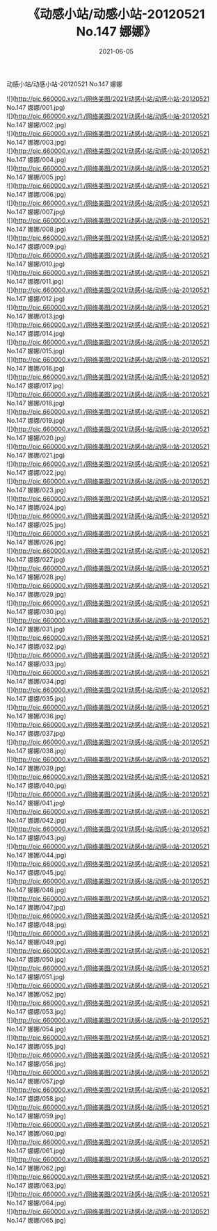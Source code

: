 ﻿---
layout: post
title:  《动感小站/动感小站-20120521 No.147 娜娜》
date:   2021-06-05
img: http://pic.660000.xyz/1:/网络美图/2021/动感小站/动感小站-20120521 No.147 娜娜/000.jpg
categories: [美女, 清纯, 唯美]
---

动感小站/动感小站-20120521 No.147 娜娜

 ![](http://pic.660000.xyz/1:/网络美图/2021/动感小站/动感小站-20120521 No.147 娜娜/001.jpg) <br>![](http://pic.660000.xyz/1:/网络美图/2021/动感小站/动感小站-20120521 No.147 娜娜/002.jpg) <br>![](http://pic.660000.xyz/1:/网络美图/2021/动感小站/动感小站-20120521 No.147 娜娜/003.jpg) <br>![](http://pic.660000.xyz/1:/网络美图/2021/动感小站/动感小站-20120521 No.147 娜娜/004.jpg) <br>![](http://pic.660000.xyz/1:/网络美图/2021/动感小站/动感小站-20120521 No.147 娜娜/005.jpg) <br>![](http://pic.660000.xyz/1:/网络美图/2021/动感小站/动感小站-20120521 No.147 娜娜/006.jpg) <br>![](http://pic.660000.xyz/1:/网络美图/2021/动感小站/动感小站-20120521 No.147 娜娜/007.jpg) <br>![](http://pic.660000.xyz/1:/网络美图/2021/动感小站/动感小站-20120521 No.147 娜娜/008.jpg) <br>![](http://pic.660000.xyz/1:/网络美图/2021/动感小站/动感小站-20120521 No.147 娜娜/009.jpg) <br>![](http://pic.660000.xyz/1:/网络美图/2021/动感小站/动感小站-20120521 No.147 娜娜/010.jpg) <br>![](http://pic.660000.xyz/1:/网络美图/2021/动感小站/动感小站-20120521 No.147 娜娜/011.jpg) <br>![](http://pic.660000.xyz/1:/网络美图/2021/动感小站/动感小站-20120521 No.147 娜娜/012.jpg) <br>![](http://pic.660000.xyz/1:/网络美图/2021/动感小站/动感小站-20120521 No.147 娜娜/013.jpg) <br>![](http://pic.660000.xyz/1:/网络美图/2021/动感小站/动感小站-20120521 No.147 娜娜/014.jpg) <br>![](http://pic.660000.xyz/1:/网络美图/2021/动感小站/动感小站-20120521 No.147 娜娜/015.jpg) <br>![](http://pic.660000.xyz/1:/网络美图/2021/动感小站/动感小站-20120521 No.147 娜娜/016.jpg) <br>![](http://pic.660000.xyz/1:/网络美图/2021/动感小站/动感小站-20120521 No.147 娜娜/017.jpg) <br>![](http://pic.660000.xyz/1:/网络美图/2021/动感小站/动感小站-20120521 No.147 娜娜/018.jpg) <br>![](http://pic.660000.xyz/1:/网络美图/2021/动感小站/动感小站-20120521 No.147 娜娜/019.jpg) <br>![](http://pic.660000.xyz/1:/网络美图/2021/动感小站/动感小站-20120521 No.147 娜娜/020.jpg) <br>![](http://pic.660000.xyz/1:/网络美图/2021/动感小站/动感小站-20120521 No.147 娜娜/021.jpg) <br>![](http://pic.660000.xyz/1:/网络美图/2021/动感小站/动感小站-20120521 No.147 娜娜/022.jpg) <br>![](http://pic.660000.xyz/1:/网络美图/2021/动感小站/动感小站-20120521 No.147 娜娜/023.jpg) <br>![](http://pic.660000.xyz/1:/网络美图/2021/动感小站/动感小站-20120521 No.147 娜娜/024.jpg) <br>![](http://pic.660000.xyz/1:/网络美图/2021/动感小站/动感小站-20120521 No.147 娜娜/025.jpg) <br>![](http://pic.660000.xyz/1:/网络美图/2021/动感小站/动感小站-20120521 No.147 娜娜/026.jpg) <br>![](http://pic.660000.xyz/1:/网络美图/2021/动感小站/动感小站-20120521 No.147 娜娜/027.jpg) <br>![](http://pic.660000.xyz/1:/网络美图/2021/动感小站/动感小站-20120521 No.147 娜娜/028.jpg) <br>![](http://pic.660000.xyz/1:/网络美图/2021/动感小站/动感小站-20120521 No.147 娜娜/029.jpg) <br>![](http://pic.660000.xyz/1:/网络美图/2021/动感小站/动感小站-20120521 No.147 娜娜/030.jpg) <br>![](http://pic.660000.xyz/1:/网络美图/2021/动感小站/动感小站-20120521 No.147 娜娜/031.jpg) <br>![](http://pic.660000.xyz/1:/网络美图/2021/动感小站/动感小站-20120521 No.147 娜娜/032.jpg) <br>![](http://pic.660000.xyz/1:/网络美图/2021/动感小站/动感小站-20120521 No.147 娜娜/033.jpg) <br>![](http://pic.660000.xyz/1:/网络美图/2021/动感小站/动感小站-20120521 No.147 娜娜/034.jpg) <br>![](http://pic.660000.xyz/1:/网络美图/2021/动感小站/动感小站-20120521 No.147 娜娜/035.jpg) <br>![](http://pic.660000.xyz/1:/网络美图/2021/动感小站/动感小站-20120521 No.147 娜娜/036.jpg) <br>![](http://pic.660000.xyz/1:/网络美图/2021/动感小站/动感小站-20120521 No.147 娜娜/037.jpg) <br>![](http://pic.660000.xyz/1:/网络美图/2021/动感小站/动感小站-20120521 No.147 娜娜/038.jpg) <br>![](http://pic.660000.xyz/1:/网络美图/2021/动感小站/动感小站-20120521 No.147 娜娜/039.jpg) <br>![](http://pic.660000.xyz/1:/网络美图/2021/动感小站/动感小站-20120521 No.147 娜娜/040.jpg) <br>![](http://pic.660000.xyz/1:/网络美图/2021/动感小站/动感小站-20120521 No.147 娜娜/041.jpg) <br>![](http://pic.660000.xyz/1:/网络美图/2021/动感小站/动感小站-20120521 No.147 娜娜/042.jpg) <br>![](http://pic.660000.xyz/1:/网络美图/2021/动感小站/动感小站-20120521 No.147 娜娜/043.jpg) <br>![](http://pic.660000.xyz/1:/网络美图/2021/动感小站/动感小站-20120521 No.147 娜娜/044.jpg) <br>![](http://pic.660000.xyz/1:/网络美图/2021/动感小站/动感小站-20120521 No.147 娜娜/045.jpg) <br>![](http://pic.660000.xyz/1:/网络美图/2021/动感小站/动感小站-20120521 No.147 娜娜/046.jpg) <br>![](http://pic.660000.xyz/1:/网络美图/2021/动感小站/动感小站-20120521 No.147 娜娜/047.jpg) <br>![](http://pic.660000.xyz/1:/网络美图/2021/动感小站/动感小站-20120521 No.147 娜娜/048.jpg) <br>![](http://pic.660000.xyz/1:/网络美图/2021/动感小站/动感小站-20120521 No.147 娜娜/049.jpg) <br>![](http://pic.660000.xyz/1:/网络美图/2021/动感小站/动感小站-20120521 No.147 娜娜/050.jpg) <br>![](http://pic.660000.xyz/1:/网络美图/2021/动感小站/动感小站-20120521 No.147 娜娜/051.jpg) <br>![](http://pic.660000.xyz/1:/网络美图/2021/动感小站/动感小站-20120521 No.147 娜娜/052.jpg) <br>![](http://pic.660000.xyz/1:/网络美图/2021/动感小站/动感小站-20120521 No.147 娜娜/053.jpg) <br>![](http://pic.660000.xyz/1:/网络美图/2021/动感小站/动感小站-20120521 No.147 娜娜/054.jpg) <br>![](http://pic.660000.xyz/1:/网络美图/2021/动感小站/动感小站-20120521 No.147 娜娜/055.jpg) <br>![](http://pic.660000.xyz/1:/网络美图/2021/动感小站/动感小站-20120521 No.147 娜娜/056.jpg) <br>![](http://pic.660000.xyz/1:/网络美图/2021/动感小站/动感小站-20120521 No.147 娜娜/057.jpg) <br>![](http://pic.660000.xyz/1:/网络美图/2021/动感小站/动感小站-20120521 No.147 娜娜/058.jpg) <br>![](http://pic.660000.xyz/1:/网络美图/2021/动感小站/动感小站-20120521 No.147 娜娜/059.jpg) <br>![](http://pic.660000.xyz/1:/网络美图/2021/动感小站/动感小站-20120521 No.147 娜娜/060.jpg) <br>![](http://pic.660000.xyz/1:/网络美图/2021/动感小站/动感小站-20120521 No.147 娜娜/061.jpg) <br>![](http://pic.660000.xyz/1:/网络美图/2021/动感小站/动感小站-20120521 No.147 娜娜/062.jpg) <br>![](http://pic.660000.xyz/1:/网络美图/2021/动感小站/动感小站-20120521 No.147 娜娜/063.jpg) <br>![](http://pic.660000.xyz/1:/网络美图/2021/动感小站/动感小站-20120521 No.147 娜娜/064.jpg) <br>![](http://pic.660000.xyz/1:/网络美图/2021/动感小站/动感小站-20120521 No.147 娜娜/065.jpg) <br>